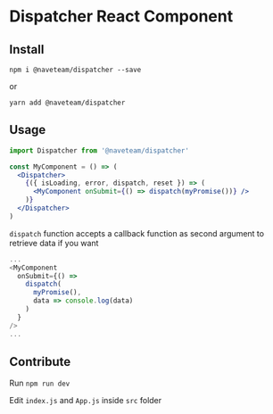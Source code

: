 # Dispatcher React Component

## Install

`npm i @naveteam/dispatcher --save`

or

`yarn add @naveteam/dispatcher`

## Usage

```jsx
import Dispatcher from '@naveteam/dispatcher'

const MyComponent = () => (
  <Dispatcher>
    {({ isLoading, error, dispatch, reset }) => (
      <MyComponent onSubmit={() => dispatch(myPromise())} />
    )}
  </Dispatcher>
)
```

`dispatch` function accepts a callback function as second argument to retrieve data if you want

```js
...
<MyComponent
  onSubmit={() => 
    dispatch(
      myPromise(),
      data => console.log(data)
    )
  }
/>
...
```

## Contribute

Run `npm run dev`

Edit `index.js` and `App.js` inside `src` folder
